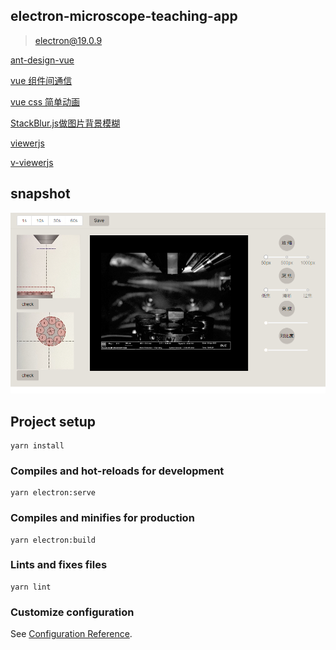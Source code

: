 ## electron-microscope-teaching-app

> electron@19.0.9

[ant-design-vue](https://www.antdv.com/components/overview-cn/)

[vue 组件间通信](https://blog.csdn.net/qq_38211443/article/details/122852703)

[vue css 简单动画](https://blog.csdn.net/weixin_42349568/article/details/122359703)

[StackBlur.js做图片背景模糊](https://blog.csdn.net/xiao_bin_shen/article/details/109000151)

[viewerjs](https://github.com/fengyuanchen/viewerjs)

[v-viewerjs](https://github.com/mirari/v-viewer)

## snapshot

![](./ss.png)


## Project setup
```
yarn install
```

### Compiles and hot-reloads for development
```
yarn electron:serve
```

### Compiles and minifies for production
```
yarn electron:build
```

### Lints and fixes files
```
yarn lint
```

### Customize configuration
See [Configuration Reference](https://cli.vuejs.org/config/).
